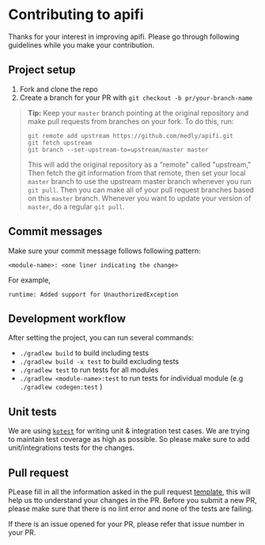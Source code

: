 # Contributing to apifi

Thanks for your interest in improving apifi. Please go through following guidelines while you make your contribution. 

## Project setup

1.  Fork and clone the repo
2.  Create a branch for your PR with `git checkout -b pr/your-branch-name`

> **Tip:** Keep your `master` branch pointing at the original repository and make pull requests from branches on your fork. To do this, run:
>
> ```properties
> git remote add upstream https://github.com/medly/apifi.git
> git fetch upstream
> git branch --set-upstream-to=upstream/master master
> ```
>
> This will add the original repository as a "remote" called "upstream," Then fetch the git information from that remote, then set your local `master` branch to use the upstream master branch whenever you run `git pull`. Then you can make all of your pull request branches based on this `master` branch. Whenever you want to update your version of `master`, do a regular `git pull`.

## Commit messages

Make sure your commit message follows following pattern:

`<module-name>: <one liner indicating the change>`

For example,

`runtime: Added support for UnauthorizedException`

## Development workflow

After setting the project, you can run several commands:

-   `./gradlew build` to build including tests
-   `./gradlew build -x test` to build excluding tests
-   `./gradlew test` to run tests for all modules
-   `./gradlew <module-name>:test` to run tests for individual module (e.g `./gradlew codegen:test` )

## Unit tests

We are using [`kotest`](https://kotest.io/) for writing unit & integration test cases. We are trying to maintain test coverage as high as possible. So please make sure to add unit/integrations tests for the changes.

## Pull request

PLease fill in all the information asked in the pull request [template](https://github.com/medly/apifi/blob/master/.github/PULL_REQUEST_TEMPLATE.md), this will help us tto understand your changes in the PR. Before you submit a new PR, please make sure that there is no lint error and none of the tests are failing.

If there is an issue opened for your PR, please refer that issue number in your PR.